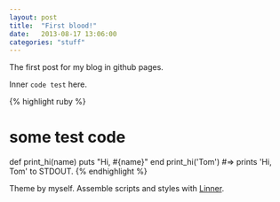 ```yaml
---
layout: post
title:  "First blood!"
date:   2013-08-17 13:06:00
categories: "stuff"
---
```


The first post for my blog in github pages.

Inner `code test` here.

{% highlight ruby %}
# some test code
def print_hi(name)
  puts "Hi, #{name}"
end
print_hi('Tom')
#=> prints 'Hi, Tom' to STDOUT.
{% endhighlight %}

Theme by myself. Assemble scripts and styles with [Linner](https://github.com/SaitoWu/linner).
